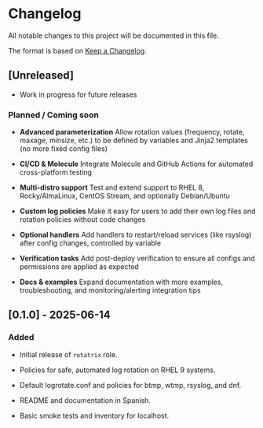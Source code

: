 # Changelog

All notable changes to this project will be documented in this file.

The format is based on [Keep a Changelog](https://keepachangelog.com/en/1.0.0/).

## [Unreleased]

- Work in progress for future releases

### Planned / Coming soon

- **Advanced parameterization**
  Allow rotation values (frequency, rotate, maxage, minsize, etc.) to be defined by variables and Jinja2 templates (no more fixed config files)

- **CI/CD & Molecule**
  Integrate Molecule and GitHub Actions for automated cross-platform testing

- **Multi-distro support**
  Test and extend support to RHEL 8, Rocky/AlmaLinux, CentOS Stream, and optionally Debian/Ubuntu

- **Custom log policies**
  Make it easy for users to add their own log files and rotation policies without code changes

- **Optional handlers**
  Add handlers to restart/reload services (like rsyslog) after config changes, controlled by variable

- **Verification tasks**
  Add post-deploy verification to ensure all configs and permissions are applied as expected

- **Docs & examples**
  Expand documentation with more examples, troubleshooting, and monitoring/alerting integration tips

## [0.1.0] - 2025-06-14

### Added

- Initial release of `rotatrix` role.

- Policies for safe, automated log rotation on RHEL 9 systems.

- Default logrotate.conf and policies for btmp, wtmp, rsyslog, and dnf.

- README and documentation in Spanish.

- Basic smoke tests and inventory for localhost.

